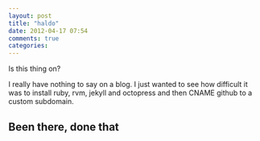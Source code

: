 ```yaml
---
layout: post
title: "haldo"
date: 2012-04-17 07:54
comments: true
categories: 
---
```

Is this thing on?

I really have nothing to say on a blog. I just wanted to see how difficult it was to install ruby, rvm, jekyll and octopress and then CNAME github to a custom subdomain.

## Been there, done that ##
